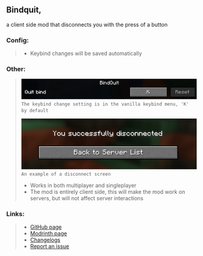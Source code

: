 ## Bindquit,
a client side mod that disconnects you with the press of a button

### Config:
> - Keybind changes will be saved automatically

### Other:
>![BindExample](https://raw.githubusercontent.com/Flavio6561/Gallery/refs/heads/main/KeybindMenu.png)  
> `The keybind change setting is in the vanilla keybind menu, 'K' by default`  
>   
> ![TextExample](https://raw.githubusercontent.com/Flavio6561/Gallery/refs/heads/main/DisconnectExample.png)  
> `An example of a disconnect screen`  
> - Works in both multiplayer and singleplayer  
> - The mod is entirely client side, this will make the mod work on servers, but will not affect server interactions

### Links:
> - [GitHub page](https://github.com/Flavio6561/BindQuit)  
> - [Modrinth page](https://modrinth.com/mod/BindQuit)  
> - [Changelogs](https://github.com/Flavio6561/BindQuit/wiki/Version-changelogs)  
> - [Report an issue](https://github.com/Flavio6561/BindQuit/issues)